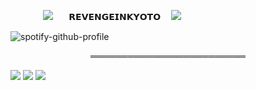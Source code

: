 ㅤㅤㅤㅤ![](https://64.media.tumblr.com/d32ba24c690a859678204287a464068e/88aac9c867255545-1c/s75x75_c1/74cf90f0e465dd251473516b19746f20eebeab77.gifv)ㅤㅤ𝗥𝗘𝗩𝗘𝗡𝗚𝗘𝗜𝗡𝗞𝗬𝗢𝗧𝗢ㅤ  ![](https://64.media.tumblr.com/6d7ec037efc3977a0369154811db5670/88aac9c867255545-bc/s75x75_c1/b8745cb4f6c44082fc745c88f39ad1c00f8e9bf7.gifv)

![spotify-github-profile](https://spotify-github-profile.kittinanx.com/api/view?uid=31fvyvooxvjq2npn5deaivtmudei&cover_image=true&theme=novatorem&show_offline=false&background_color=121212&interchange=false&bar_color=00ff00&bar_color_cover=true)

<p align="center"> ═════════════════════════

![](https://64.media.tumblr.com/7656a561918e8e354539ecab105e7ac1/704f4ace9de71c4b-09/s100x200/65c72c1e32f67d4b1062871f5bcbae297ba24b3f.pnj) ![](https://64.media.tumblr.com/480f462cf64de894002a4061496e32b9/704f4ace9de71c4b-c5/s100x200/bcae0bf8884dbe81f50622d69d015d4f2a0a5c1f.pnj) ![](https://64.media.tumblr.com/74f06c050ab0dc6600c54d50c79300a9/704f4ace9de71c4b-76/s100x200/518c320064122f8bd85ed1ad842a142bf38594e8.pnj)
